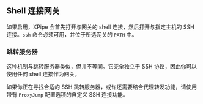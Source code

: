 ## Shell 连接网关

如果启用，XPipe 会首先打开与网关的 shell 连接，然后打开与指定主机的 SSH 连接。`ssh` 命令必须可用，并位于所选网关的 `PATH` 中。

### 跳转服务器

这种机制与跳转服务器类似，但并不等同。它完全独立于 SSH 协议，因此你可以使用任何 shell 连接作为网关。

如果你正在寻找合适的 SSH 跳转服务器，或许还需要结合代理转发功能，请使用带有 `ProxyJump` 配置选项的自定义 SSH 连接功能。